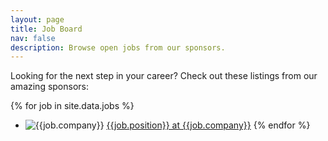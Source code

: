 ```yaml
---
layout: page
title: Job Board
nav: false
description: Browse open jobs from our sponsors.
---
```


Looking for the next step in your career? Check out these listings from our amazing sponsors:

{% for job in site.data.jobs %}
* ![{{job.company}}](/2016/images/sponsors/{{job.image}}) [{{job.position}} at {{job.company}}]({{job.link}})
{% endfor %}
